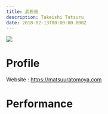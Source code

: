 ```yaml
---
title: 武石樹
description: Takeishi Tatsuru
date: 2018-02-13T00:00:00.000Z
---
```


![](/images/matsuuratomoya800-600.jpeg)

# Profile

Website : <https://matsuuratomoya.com>

# Performance
